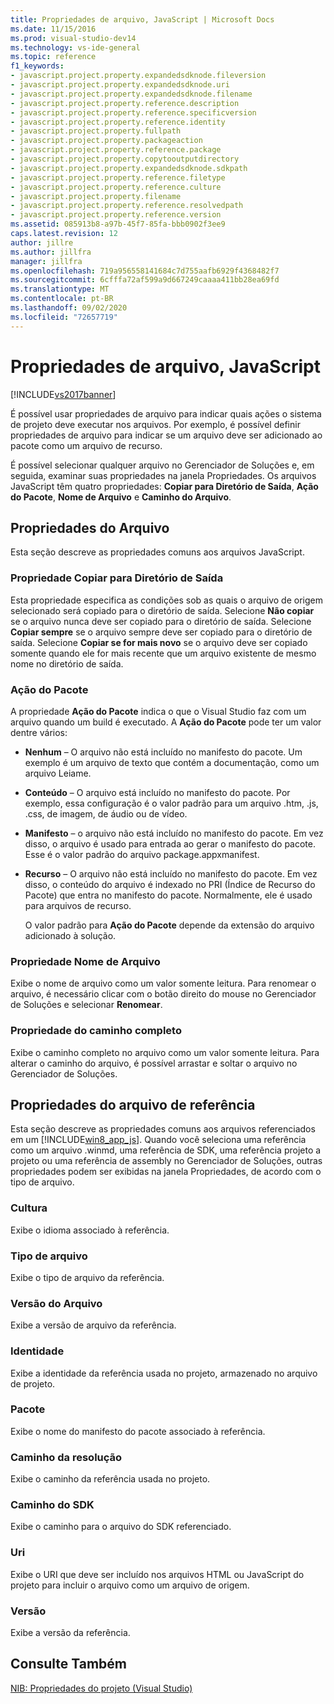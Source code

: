 ```yaml
---
title: Propriedades de arquivo, JavaScript | Microsoft Docs
ms.date: 11/15/2016
ms.prod: visual-studio-dev14
ms.technology: vs-ide-general
ms.topic: reference
f1_keywords:
- javascript.project.property.expandedsdknode.fileversion
- javascript.project.property.expandedsdknode.uri
- javascript.project.property.expandedsdknode.filename
- javascript.project.property.reference.description
- javascript.project.property.reference.specificversion
- javascript.project.property.reference.identity
- javascript.project.property.fullpath
- javascript.project.property.packageaction
- javascript.project.property.reference.package
- javascript.project.property.copytooutputdirectory
- javascript.project.property.expandedsdknode.sdkpath
- javascript.project.property.reference.filetype
- javascript.project.property.reference.culture
- javascript.project.property.filename
- javascript.project.property.reference.resolvedpath
- javascript.project.property.reference.version
ms.assetid: 085913b8-a97b-45f7-85fa-bbb0902f3ee9
caps.latest.revision: 12
author: jillre
ms.author: jillfra
manager: jillfra
ms.openlocfilehash: 719a956558141684c7d755aafb6929f4368482f7
ms.sourcegitcommit: 6cfffa72af599a9d667249caaaa411bb28ea69fd
ms.translationtype: MT
ms.contentlocale: pt-BR
ms.lasthandoff: 09/02/2020
ms.locfileid: "72657719"
---
```

# <a name="file-properties-javascript"></a>Propriedades de arquivo, JavaScript
[!INCLUDE[vs2017banner](../../includes/vs2017banner.md)]

É possível usar propriedades de arquivo para indicar quais ações o sistema de projeto deve executar nos arquivos. Por exemplo, é possível definir propriedades de arquivo para indicar se um arquivo deve ser adicionado ao pacote como um arquivo de recurso.

 É possível selecionar qualquer arquivo no Gerenciador de Soluções e, em seguida, examinar suas propriedades na janela Propriedades. Os arquivos JavaScript têm quatro propriedades: **Copiar para Diretório de Saída**, **Ação do Pacote**, **Nome de Arquivo** e **Caminho do Arquivo**.

## <a name="file-properties"></a>Propriedades do Arquivo
 Esta seção descreve as propriedades comuns aos arquivos JavaScript.

### <a name="copy-to-output-directory-property"></a>Propriedade Copiar para Diretório de Saída
 Esta propriedade especifica as condições sob as quais o arquivo de origem selecionado será copiado para o diretório de saída. Selecione **Não copiar** se o arquivo nunca deve ser copiado para o diretório de saída. Selecione **Copiar sempre** se o arquivo sempre deve ser copiado para o diretório de saída. Selecione **Copiar se for mais novo** se o arquivo deve ser copiado somente quando ele for mais recente que um arquivo existente de mesmo nome no diretório de saída.

### <a name="package-action"></a>Ação do Pacote
 A propriedade **Ação do Pacote** indica o que o Visual Studio faz com um arquivo quando um build é executado. A **Ação do Pacote** pode ter um valor dentre vários:

- **Nenhum** – O arquivo não está incluído no manifesto do pacote. Um exemplo é um arquivo de texto que contém a documentação, como um arquivo Leiame.

- **Conteúdo** – O arquivo está incluído no manifesto do pacote. Por exemplo, essa configuração é o valor padrão para um arquivo .htm, .js, .css, de imagem, de áudio ou de vídeo.

- **Manifesto** – o arquivo não está incluído no manifesto do pacote. Em vez disso, o arquivo é usado para entrada ao gerar o manifesto do pacote. Esse é o valor padrão do arquivo package.appxmanifest.

- **Recurso** – O arquivo não está incluído no manifesto do pacote. Em vez disso, o conteúdo do arquivo é indexado no PRI (Índice de Recurso do Pacote) que entra no manifesto do pacote. Normalmente, ele é usado para arquivos de recurso.

  O valor padrão para **Ação do Pacote** depende da extensão do arquivo adicionado à solução.

### <a name="file-name-property"></a>Propriedade Nome de Arquivo
 Exibe o nome de arquivo como um valor somente leitura. Para renomear o arquivo, é necessário clicar com o botão direito do mouse no Gerenciador de Soluções e selecionar **Renomear**.

### <a name="full-path-property"></a>Propriedade do caminho completo
 Exibe o caminho completo no arquivo como um valor somente leitura. Para alterar o caminho do arquivo, é possível arrastar e soltar o arquivo no Gerenciador de Soluções.

## <a name="reference-file-properties"></a>Propriedades do arquivo de referência
 Esta seção descreve as propriedades comuns aos arquivos referenciados em um [!INCLUDE[win8_app_js](../../includes/win8-app-js-md.md)]. Quando você seleciona uma referência como um arquivo .winmd, uma referência de SDK, uma referência projeto a projeto ou uma referência de assembly no Gerenciador de Soluções, outras propriedades podem ser exibidas na janela Propriedades, de acordo com o tipo de arquivo.

### <a name="culture"></a>Cultura
 Exibe o idioma associado à referência.

### <a name="file-type"></a>Tipo de arquivo
 Exibe o tipo de arquivo da referência.

### <a name="file-version"></a>Versão do Arquivo
 Exibe a versão de arquivo da referência.

### <a name="identity"></a>Identidade
 Exibe a identidade da referência usada no projeto, armazenado no arquivo de projeto.

### <a name="package"></a>Pacote
 Exibe o nome do manifesto do pacote associado à referência.

### <a name="resolved-path"></a>Caminho da resolução
 Exibe o caminho da referência usada no projeto.

### <a name="sdk-path"></a>Caminho do SDK
 Exibe o caminho para o arquivo do SDK referenciado.

### <a name="uri"></a>Uri
 Exibe o URI que deve ser incluído nos arquivos HTML ou JavaScript do projeto para incluir o arquivo como um arquivo de origem.

### <a name="version"></a>Versão
 Exibe a versão da referência.

## <a name="see-also"></a>Consulte Também
 [NIB: Propriedades do projeto (Visual Studio)](https://msdn.microsoft.com/eb4c97ed-f667-4850-98d0-6e2a4d21bbca)
